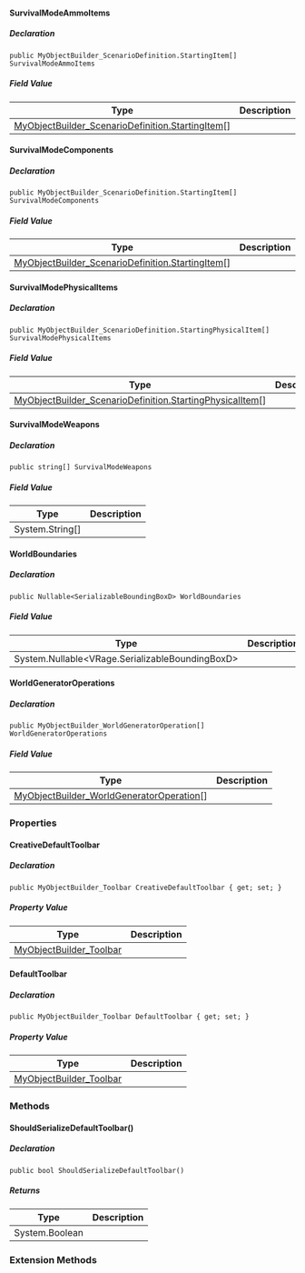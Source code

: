 #### SurvivalModeAmmoItems

##### Declaration

```
public MyObjectBuilder_ScenarioDefinition.StartingItem[] SurvivalModeAmmoItems
```

##### Field Value

| Type | Description |
| --- | --- |
| [MyObjectBuilder\_ScenarioDefinition.StartingItem](https://keensoftwarehouse.github.io/SpaceEngineersModAPI/api/VRage.Game.MyObjectBuilder_ScenarioDefinition.StartingItem.html)\[\] |     |

#### SurvivalModeComponents

##### Declaration

```
public MyObjectBuilder_ScenarioDefinition.StartingItem[] SurvivalModeComponents
```

##### Field Value

| Type | Description |
| --- | --- |
| [MyObjectBuilder\_ScenarioDefinition.StartingItem](https://keensoftwarehouse.github.io/SpaceEngineersModAPI/api/VRage.Game.MyObjectBuilder_ScenarioDefinition.StartingItem.html)\[\] |     |

#### SurvivalModePhysicalItems

##### Declaration

```
public MyObjectBuilder_ScenarioDefinition.StartingPhysicalItem[] SurvivalModePhysicalItems
```

##### Field Value

| Type | Description |
| --- | --- |
| [MyObjectBuilder\_ScenarioDefinition.StartingPhysicalItem](https://keensoftwarehouse.github.io/SpaceEngineersModAPI/api/VRage.Game.MyObjectBuilder_ScenarioDefinition.StartingPhysicalItem.html)\[\] |     |

#### SurvivalModeWeapons

##### Declaration

```
public string[] SurvivalModeWeapons
```

##### Field Value

| Type | Description |
| --- | --- |
| System.String\[\] |     |

#### WorldBoundaries

##### Declaration

```
public Nullable<SerializableBoundingBoxD> WorldBoundaries
```

##### Field Value

| Type | Description |
| --- | --- |
| System.Nullable<VRage.SerializableBoundingBoxD\> |     |

#### WorldGeneratorOperations

##### Declaration

```
public MyObjectBuilder_WorldGeneratorOperation[] WorldGeneratorOperations
```

##### Field Value

| Type | Description |
| --- | --- |
| [MyObjectBuilder\_WorldGeneratorOperation](https://keensoftwarehouse.github.io/SpaceEngineersModAPI/api/VRage.Game.MyObjectBuilder_WorldGeneratorOperation.html)\[\] |     |

### Properties

#### CreativeDefaultToolbar

##### Declaration

```
public MyObjectBuilder_Toolbar CreativeDefaultToolbar { get; set; }
```

##### Property Value

| Type | Description |
| --- | --- |
| [MyObjectBuilder\_Toolbar](https://keensoftwarehouse.github.io/SpaceEngineersModAPI/api/VRage.Game.MyObjectBuilder_Toolbar.html) |     |

#### DefaultToolbar

##### Declaration

```
public MyObjectBuilder_Toolbar DefaultToolbar { get; set; }
```

##### Property Value

| Type | Description |
| --- | --- |
| [MyObjectBuilder\_Toolbar](https://keensoftwarehouse.github.io/SpaceEngineersModAPI/api/VRage.Game.MyObjectBuilder_Toolbar.html) |     |

### Methods

#### ShouldSerializeDefaultToolbar()

##### Declaration

```
public bool ShouldSerializeDefaultToolbar()
```

##### Returns

| Type | Description |
| --- | --- |
| System.Boolean |     |

### Extension Methods